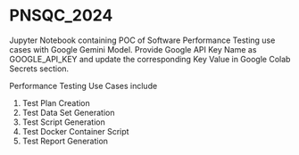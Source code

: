 # PNSQC_2024
Jupyter Notebook containing POC of Software Performance Testing use cases with Google Gemini Model.
Provide Google API Key Name as GOOGLE_API_KEY and update the corresponding Key Value in Google Colab Secrets section.

Performance Testing Use Cases include
1. Test Plan Creation
2. Test Data Set Generation
3. Test Script Generation
4. Test Docker Container Script
5. Test Report Generation
